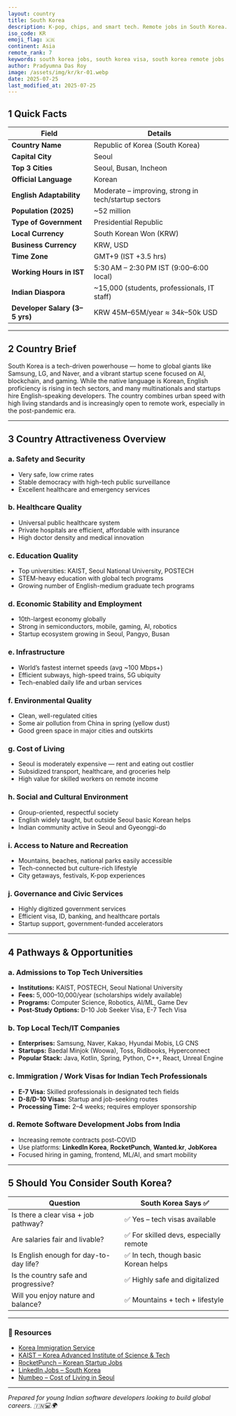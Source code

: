 ```yaml
---
layout: country
title: South Korea
description: K-pop, chips, and smart tech. Remote jobs in South Korea. Trilp AI curated info. Indians in South Korea.
iso_code: KR
emoji_flag: 🇰🇷
continent: Asia
remote_rank: 7
keywords: south korea jobs, south korea visa, south korea remote jobs
author: Pradyumna Das Roy
image: /assets/img/kr/kr-01.webp
date: 2025-07-25
last_modified_at: 2025-07-25
---
```


## 1 Quick Facts

| Field                          | Details                                              |
| ------------------------------ | ---------------------------------------------------- |
| **Country Name**               | Republic of Korea (South Korea)                      |
| **Capital City**               | Seoul                                                |
| **Top 3 Cities**               | Seoul, Busan, Incheon                                |
| **Official Language**          | Korean                                               |
| **English Adaptability**       | Moderate – improving, strong in tech/startup sectors |
| **Population (2025)**          | ~52 million                                          |
| **Type of Government**         | Presidential Republic                                |
| **Local Currency**             | South Korean Won (KRW)                               |
| **Business Currency**          | KRW, USD                                             |
| **Time Zone**                  | GMT+9 (IST +3.5 hrs)                                 |
| **Working Hours in IST**       | 5:30 AM – 2:30 PM IST (9:00–6:00 local)              |
| **Indian Diaspora**            | ~15,000 (students, professionals, IT staff)          |
| **Developer Salary (3–5 yrs)** | KRW 45M–65M/year ≈ $34k–$50k USD                     |

---

## 2 Country Brief

South Korea is a tech-driven powerhouse — home to global giants like Samsung, LG, and Naver, and a vibrant startup scene focused on AI, blockchain, and gaming. While the native language is Korean, English proficiency is rising in tech sectors, and many multinationals and startups hire English-speaking developers. The country combines urban speed with high living standards and is increasingly open to remote work, especially in the post-pandemic era.

---

## 3 Country Attractiveness Overview

### a. Safety and Security

- Very safe, low crime rates
- Stable democracy with high-tech public surveillance
- Excellent healthcare and emergency services

### b. Healthcare Quality

- Universal public healthcare system
- Private hospitals are efficient, affordable with insurance
- High doctor density and medical innovation

### c. Education Quality

- Top universities: KAIST, Seoul National University, POSTECH
- STEM-heavy education with global tech programs
- Growing number of English-medium graduate tech programs

### d. Economic Stability and Employment

- 10th-largest economy globally
- Strong in semiconductors, mobile, gaming, AI, robotics
- Startup ecosystem growing in Seoul, Pangyo, Busan

### e. Infrastructure

- World’s fastest internet speeds (avg ~100 Mbps+)
- Efficient subways, high-speed trains, 5G ubiquity
- Tech-enabled daily life and urban services

### f. Environmental Quality

- Clean, well-regulated cities
- Some air pollution from China in spring (yellow dust)
- Good green space in major cities and outskirts

### g. Cost of Living

- Seoul is moderately expensive — rent and eating out costlier
- Subsidized transport, healthcare, and groceries help
- High value for skilled workers on remote income

### h. Social and Cultural Environment

- Group-oriented, respectful society
- English widely taught, but outside Seoul basic Korean helps
- Indian community active in Seoul and Gyeonggi-do

### i. Access to Nature and Recreation

- Mountains, beaches, national parks easily accessible
- Tech-connected but culture-rich lifestyle
- City getaways, festivals, K-pop experiences

### j. Governance and Civic Services

- Highly digitized government services
- Efficient visa, ID, banking, and healthcare portals
- Startup support, government-funded accelerators

---

## 4 Pathways & Opportunities

### a. Admissions to Top Tech Universities

- **Institutions:** KAIST, POSTECH, Seoul National University
- **Fees:** $5,000–$10,000/year (scholarships widely available)
- **Programs:** Computer Science, Robotics, AI/ML, Game Dev
- **Post-Study Options:** D-10 Job Seeker Visa, E-7 Tech Visa

### b. Top Local Tech/IT Companies

- **Enterprises:** Samsung, Naver, Kakao, Hyundai Mobis, LG CNS
- **Startups:** Baedal Minjok (Woowa), Toss, Ridibooks, Hyperconnect
- **Popular Stack:** Java, Kotlin, Spring, Python, C++, React, Unreal Engine

### c. Immigration / Work Visas for Indian Tech Professionals

- **E-7 Visa:** Skilled professionals in designated tech fields
- **D-8/D-10 Visas:** Startup and job-seeking routes
- **Processing Time:** 2–4 weeks; requires employer sponsorship

### d. Remote Software Development Jobs from India

- Increasing remote contracts post-COVID
- Use platforms: **LinkedIn Korea**, **RocketPunch**, **Wanted.kr**, **JobKorea**
- Focused hiring in gaming, frontend, ML/AI, and smart mobility

---

## 5 Should You Consider South Korea?

| Question                               | South Korea Says ✅                    |
| -------------------------------------- | -------------------------------------- |
| Is there a clear visa + job pathway?   | ✅ Yes – tech visas available          |
| Are salaries fair and livable?         | ✅ For skilled devs, especially remote |
| Is English enough for day-to-day life? | ✅ In tech, though basic Korean helps  |
| Is the country safe and progressive?   | ✅ Highly safe and digitalized         |
| Will you enjoy nature and balance?     | ✅ Mountains + tech + lifestyle        |

---

### 🔗 Resources

- [Korea Immigration Service](https://www.immigration.go.kr/)
- [KAIST – Korea Advanced Institute of Science & Tech](https://www.kaist.ac.kr/)
- [RocketPunch – Korean Startup Jobs](https://www.rocketpunch.com/)
- [LinkedIn Jobs – South Korea](https://www.linkedin.com/jobs/search/?location=South%20Korea)
- [Numbeo – Cost of Living in Seoul](https://www.numbeo.com/cost-of-living/in/Seoul)

---

_Prepared for young Indian software developers looking to build global careers. 🇮🇳💻🌍_
